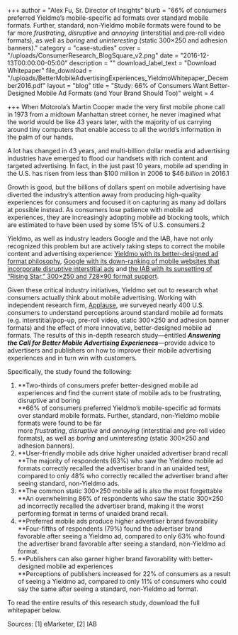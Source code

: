 +++
author = "Alex Fu, Sr. Director of Insights"
blurb = "66% of consumers preferred Yieldmo’s mobile-specific ad formats over standard mobile formats. Further, standard, non-Yieldmo mobile formats were found to be far more&nbsp;<em>frustrating</em>,&nbsp;<em>disruptive</em>&nbsp;and&nbsp;<em>annoying</em>&nbsp;(interstitial and pre-roll video formats), as well as&nbsp;<em>boring</em>&nbsp;and&nbsp;<em>uninteresting</em>&nbsp;(static 300×250 and adhesion banners)."
category = "case-studies"
cover = "/uploads/ConsumerResearch_BlogSquare_v2.png"
date = "2016-12-13T00:00:00-05:00"
description = ""
download_label_text = "Download Whitepaper"
file_download = "/uploads/BetterMobileAdvertisingExperiences_YieldmoWhitepaper_December2016.pdf"
layout = "blog"
title = "Study: 66% of Consumers Want Better-Designed Mobile Ad Formats (and Your Brand Should Too)"
weight = 4

+++
When Motorola’s Martin Cooper made the very first mobile phone call in 1973 from a midtown Manhattan street corner, he never imagined what the world would be like 43 years later, with the majority of us carrying around tiny computers that enable access to all the world’s information in the palm of our hands.

A lot has changed in 43 years, and multi-billion dollar media and advertising industries have emerged to flood our handsets with rich content and targeted advertising. In fact, in the just past 10 years, mobile ad spending in the U.S. has risen from less than $100 million in 2006 to $46 _billion_ in 2016.1

Growth is good, but the billions of dollars spent on mobile advertising have diverted the industry’s attention away from producing high-quality experiences for consumers and focused it on capturing as many ad dollars at possible instead. As consumers lose patience with mobile ad experiences, they are increasingly adopting mobile ad blocking tools, which are estimated to have been used by some 15% of U.S. consumers.2

Yieldmo, as well as industry leaders Google and the IAB, have not only recognized this problem but are actively taking steps to correct the mobile content and advertising experience: [Yieldmo with its better-designed ad format philosophy](http://oldsite.yieldmo.com/2016/09/09/better-mobile-ad-formats-can-save-the-free-web/), [Google with its down-ranking of mobile websites that incorporate disruptive interstitial ads](http://webmasters.googleblog.com/2016/08/helping-users-easily-access-content-on.html) and [the IAB with its sunsetting of “Rising Star,” 300×250 and 728×90 format support](http://adexchanger.com/online-advertising/rising-star-no-iab-sunset-intrusive-ads/).

Given these critical industry initiatives, Yieldmo set out to research what consumers actually think about mobile advertising. Working with independent research firm, [Applause](http://www.applause.com/), we surveyed nearly 400 U.S. consumers to understand perceptions around standard mobile ad formats (e.g. interstitial/pop-up, pre-roll video, static 300×250 and adhesion banner formats) and the effect of more innovative, better-designed mobile ad formats. The results of this in-depth research study—entitled **_Answering the Call for Better Mobile Advertising Experiences_**—provide advice to advertisers and publishers on how to improve their mobile advertising experiences and in turn win with customers.

Specifically, the study found the following:

1. **Two-thirds of consumers prefer better-designed mobile ad experiences and find the current state of mobile ads to be frustrating, disruptive and boring  
   **66% of consumers preferred Yieldmo’s mobile-specific ad formats over standard mobile formats. Further, standard, non-Yieldmo mobile formats were found to be far more _frustrating_, _disruptive_ and _annoying_ (interstitial and pre-roll video formats), as well as _boring_ and _uninteresting_ (static 300×250 and adhesion banners).
2. **User-friendly mobile ads drive higher unaided advertiser brand recall  
   **The majority of respondents (63%) who saw the Yieldmo mobile ad formats correctly recalled the advertiser brand in an unaided test, compared to only 48% who correctly recalled the advertiser brand after seeing standard, non-Yieldmo ads.
3. **The common static 300×250 mobile ad is also the most forgettable  
   **An overwhelming 86% of respondents who saw the static 300×250 ad incorrectly recalled the advertiser brand, making it the worst performing format in terms of unaided brand recall.
4. **Preferred mobile ads produce higher advertiser brand favorability  
   **Four-fifths of respondents (79%) found the advertiser brand favorable after seeing a Yieldmo ad, compared to only 63% who found the advertiser brand favorable after seeing a standard, non-Yieldmo ad format.
5. **Publishers can also garner higher brand favorability with better-designed mobile ad experiences  
   **Perceptions of publishers increased for 22% of consumers as a result of seeing a Yieldmo ad, compared to only 11% of consumers who could say the same after seeing a standard, non-Yieldmo ad format.

To read the entire results of this research study, download the full whitepaper below. 

Sources: \[1\] eMarketer, \[2\] IAB